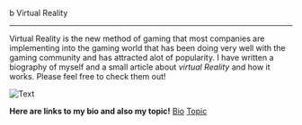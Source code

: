 b Virtual Reality  

---
Virtual Reality is the new method of gaming that most companies are implementing into the gaming world that has been
doing very well with the gaming community and has attracted alot of popularity. I have written a biography of myself and a small article
about *virtual Reality* and how it works. Please feel free to check them out!


![Text](https://images.anandtech.com/doci/9921/oculus_rift_vr_hardware_bundle_678_678x452.jpg)

**Here are links to my bio and also my topic!**
[Bio](bio)
[Topic](topic)
